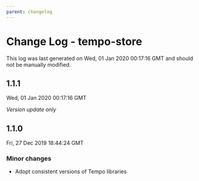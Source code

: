 ```yaml
---
parent: changelog
---
```

# Change Log - tempo-store

This log was last generated on Wed, 01 Jan 2020 00:17:16 GMT and should not be manually modified.

## 1.1.1
Wed, 01 Jan 2020 00:17:16 GMT

*Version update only*

## 1.1.0
Fri, 27 Dec 2019 18:44:24 GMT

### Minor changes

- Adopt consistent versions of Tempo libraries
